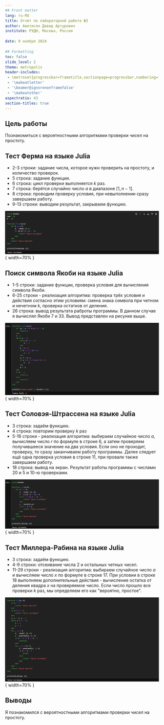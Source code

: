 ```yaml
---
## Front matter
lang: ru-RU
title: Отчёт по лабораторной работе №5
author: Аветисян Давид Артурович
institute: РУДН, Москва, Россия

date: 9 ноября 2024

## Formatting
toc: false
slide_level: 2
theme: metropolis
header-includes: 
 - \metroset{progressbar=frametitle,sectionpage=progressbar,numbering=fraction}
 - '\makeatletter'
 - '\beamer@ignorenonframefalse'
 - '\makeatother'
aspectratio: 43
section-titles: true
---
```


## Цель работы

Познакомиться с вероятностными алгоритмами проверки чисел на простоту.

## Тест Ферма на языке Julia

- 2-3 строки: задание числа, которое нужн проверить на простоту, и количество проверок.
- 5 строка: задание функции.
- 6 строка: цикл проверки выполняется $k$ раз.
- 7 строка: берётся случайно число $a$ в диапазоне $[1,n-1]$.
- 8 строка: проводим проверку условия, при невыполнении сразу завершаем работу.
- 9-13 строки: выводим результат, закрываем функцию.

![Тест Ферма на языке Julia](image05/image_01.png){ width=70% }

## Поиск символа Якоби на языке Julia

- 1-5 строки: задание функции, проверка условия для вычисления символа Якоби.
- 6-25 строки - реализация алгоритма: проверка трёх условия и действия согласно этим условиям: смена знака символа при четном и нечетном $k$, проверка остатков от деления.
- 26 строка: вывод результата раброты программы. В данном случае я вычислял Якоби 7 и 33. Вывод представлен на рисунке выше.

![Поиск символа Якоби на языке Julia](image05/image_03.png){ width=70% }

## Тест Соловэя-Штрассена на языке Julia

- 3 строка: задаём функцию.
- 4 строка: повторим проверку $k$ раз
- 5-16 строки - реализация алгоритма: выбираем случайное число $a$, вычисляем число $r$ по формуле в строке 6, а затем проверяем получившееся значение на два условия. Если оно не проходит, проверку, то сразу заканчиваем работу программы. Далее следует ещё одна проверка условия в строке 11, при провале также завершаем работу.
- 18 строка: вывод на экран. Результат работы программы с числами 20 и 5 и 10-ю проверками.

![Тест Соловэя-Штрассена на языке Julia](image05/image_04.png){ width=70% }

## Тест Миллера-Рабина на языке Julia

- 3 строка: задаём функцию.
- 4-9 строки: отсеивание числа 2 и остальных четных чисел.
- 11-29 строки - реализация алгоритма: выбираем случайное число $a$ и вычисляем число $x$ по формуле в строке 17. При условии в строке 18 выполняем дополнительные действия - вычисление остатка от деления квадра $x$ на проверяемое число. Если число прошло все проверки $k$ раз, мы определяем его как "вероятно, простое".

![Тест Миллера-Рабина на языке Julia](image05/image_06.png){ width=70% }

## Выводы

Я познакомился с вероятностными алгоритмами проверки чисел на простоту.
